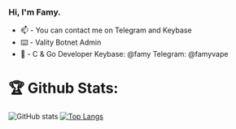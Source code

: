 ### Hi, I'm Famy. 
- :mailbox: - You can contact me on Telegram and Keybase
- :keyboard: - Vality Botnet Admin
- :orange_book: - C & Go Developer
Keybase: @famy
Telegram: @famyvape


# :trophy: Github Stats:
![GitHub stats](https://github-readme-stats.vercel.app/api?username=famygithub&show_icons=true&layout=compact)
[![Top Langs](https://github-readme-stats.vercel.app/api/top-langs/?username=famygithub&layout=compact)](https://github.com/famygithub)
